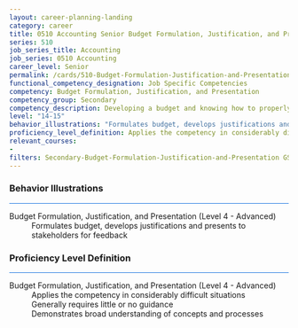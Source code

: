 ```yaml
---
layout: career-planning-landing
category: career
title: 0510 Accounting Senior Budget Formulation, Justification, and Presentation
series: 510
job_series_title: Accounting
job_series: 0510 Accounting
career_level: Senior
permalink: /cards/510-Budget-Formulation-Justification-and-Presentation-Senior
functional_competency_designation: Job Specific Competencies
competency: Budget Formulation, Justification, and Presentation
competency_group: Secondary
competency_description: Developing a budget and knowing how to properly allocate funds according to regulations is vital to solving constant resource challenges.
level: "14-15"
behavior_illustrations: "Formulates budget, develops justifications and presents to stakeholders for feedback"
proficiency_level_definition: Applies the competency in considerably difficult situations ? Generally requires little or no guidance ? Demonstrates broad understanding of concepts and processes
relevant_courses: 
- 
filters: Secondary-Budget-Formulation-Justification-and-Presentation GS-14-15 series-0510
---
```


<div class="desktop:grid-col-6 margin-y-3">
  <div class="border-top-2 bg-white padding-3 shadow-5 height-full members-hover border-1px button-border border-top-blue radius-lg card-text-color">
    <h3>Behavior Illustrations</h3>
    <hr style="background-color: #1b74e0 !important;"/>
    <dl class="text-base card-content-color"><dt>Budget Formulation, Justification, and Presentation (Level 4 - Advanced)</dt><dd>Formulates budget, develops justifications and presents to stakeholders for feedback</dd></dl>
  </div>
</div>
<div class="desktop:grid-col-6 margin-y-3">
  <div class="border-top-2 bg-white padding-3 shadow-5 height-full members-hover border-1px button-border border-top-blue radius-lg card-text-color">
    <h3>Proficiency Level Definition</h3>
     <hr style="background-color: #1b74e0 !important;"/>
    <dl class="text-base card-content-color"><dt>Budget Formulation, Justification, and Presentation (Level 4 - Advanced)</dt><dd>Applies the competency in considerably difficult situations </dd><dd> Generally requires little or no guidance </dd><dd> Demonstrates broad understanding of concepts and processes</dd></dl>
  </div>
</div>